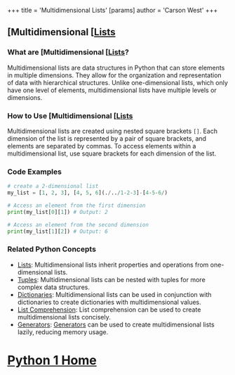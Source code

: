 +++
 title = 'Multidimensional Lists'
[params]
	author = 'Carson West'
+++
## [Multidimensional [[Lists](./../multidimensional-[[lists/)

### What are [Multidimensional [[Lists](./../multidimensional-[[lists/)?
Multidimensional lists are data structures in Python that can store elements in multiple dimensions. They allow for the organization and representation of data with hierarchical structures. Unlike one-dimensional lists, which only have one level of elements, multidimensional lists have multiple levels or dimensions.

### How to Use [Multidimensional [[Lists](./../multidimensional-[[lists/)
Multidimensional lists are created using nested square brackets `[]`. Each dimension of the list is represented by a pair of square brackets, and elements are separated by commas. To access elements within a multidimensional list, use square brackets for each dimension of the list.

### Code Examples
```python
# create a 2-dimensional list
my_list = [1, 2, 3], [4, 5, 6](./../1-2-3]-[4-5-6/)

# Access an element from the first dimension
print(my_list[0][1]) # Output: 2

# Access an element from the second dimension
print(my_list[1][2]) # Output: 6
```

### Related Python Concepts

- [Lists](./../lists/): Multidimensional lists inherit properties and operations from one-dimensional lists.
- [Tuples](./../tuples/): Multidimensional lists can be nested with tuples for more complex data structures.
- [Dictionaries](./../dictionaries/): Multidimensional lists can be used in conjunction with dictionaries to create dictionaries with multidimensional values.
- [List Comprehension](./../list-comprehension/): List comprehension can be used to create multidimensional lists concisely.
- [Generators](./../generators/): [Generators](./../generators/) can be used to create multidimensional lists lazily, reducing memory usage.
# [Python 1 Home](./../python-1-home/)